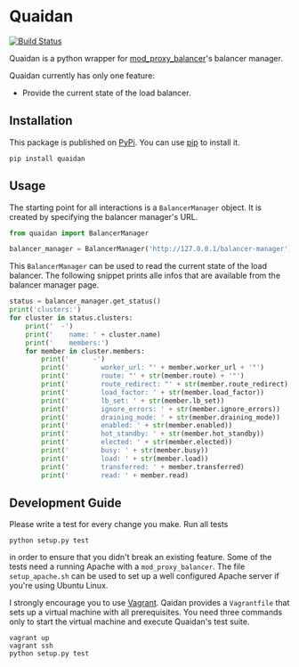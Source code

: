 Quaidan
=======

[![Build Status](https://travis-ci.org/stefanbirkner/quaidan.svg?branch=master)](https://travis-ci.org/stefanbirkner/quaidan)

Quaidan is a python wrapper for
[mod_proxy_balancer](http://httpd.apache.org/docs/2.4/mod/mod_proxy_balancer.html)'s
balancer manager.

Quaidan currently has only one feature:

* Provide the current state of the load balancer.

Installation
------------

This package is published on [PyPi](https://pypi.python.org/pypi/quaidan/). You can use [pip](https://pip.pypa.io/en/latest/) to install it.

    pip install quaidan

Usage
-----

The starting point for all interactions is a `BalancerManager` object.
It is created by specifying the balancer manager's URL.

```python
from quaidan import BalancerManager

balancer_manager = BalancerManager('http://127.0.0.1/balancer-manager')
```

This `BalancerManager` can be used to read the current state of the load
balancer. The following snippet prints alle infos that are available
from the balancer manager page.

```python
status = balancer_manager.get_status()
print('clusters:')
for cluster in status.clusters:
    print('  -')
    print('    name: ' + cluster.name)
    print('    members:')
    for member in cluster.members:
        print('      -')
        print('        worker_url: "' + member.worker_url + '"')
        print('        route: "' + str(member.route) + '"')
        print('        route_redirect: "' + str(member.route_redirect) + '"')
        print('        load_factor: ' + str(member.load_factor))
        print('        lb_set: ' + str(member.lb_set))
        print('        ignore_errors: ' + str(member.ignore_errors))
        print('        draining_mode: ' + str(member.draining_mode))
        print('        enabled: ' + str(member.enabled))
        print('        hot_standby: ' + str(member.hot_standby))
        print('        elected: ' + str(member.elected))
        print('        busy: ' + str(member.busy))
        print('        load: ' + str(member.load))
        print('        transferred: ' + member.transferred)
        print('        read: ' + member.read)
```


Development Guide
-----------------

Please write a test for every change you make. Run all tests

    python setup.py test

in order to ensure that you didn't break an existing feature. Some of
the tests need a running Apache with a `mod_proxy_balancer`. The file
`setup_apache.sh` can be used to set up a well configured Apache
server if you're using Ubuntu Linux.

I strongly encourage you to use [Vagrant](http://www.vagrantup.com/).
Qaidan provides a `Vagrantfile` that sets up a virtual machine with
all prerequisites. You need three commands only to start the virtual
machine and execute Quaidan's test suite.

    vagrant up
    vagrant ssh
    python setup.py test
